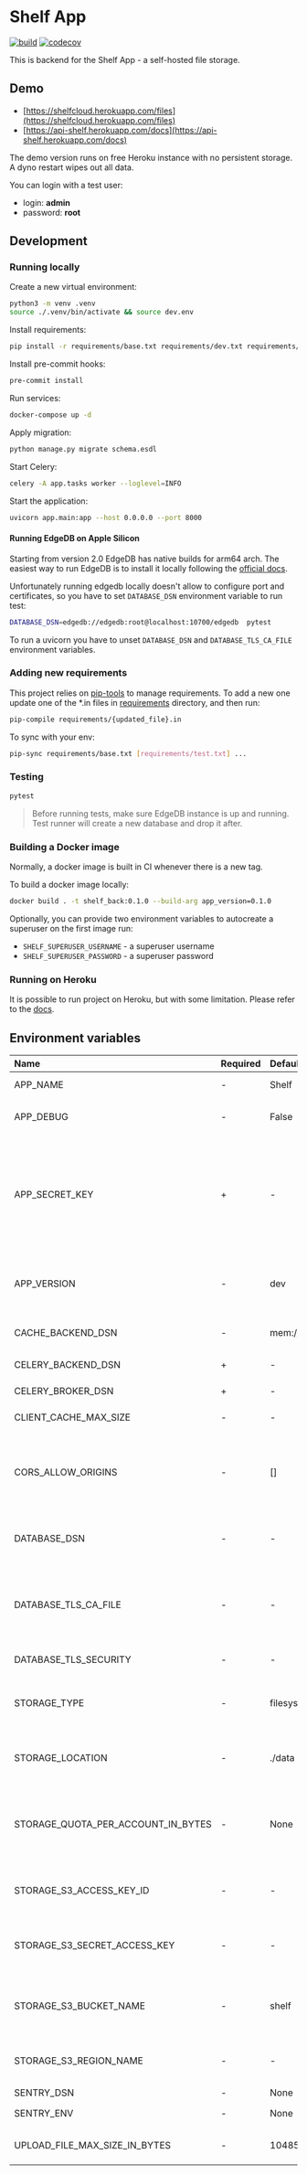 # Shelf App

[![build](https://github.com/unmade/shelf-back/workflows/Test/badge.svg)](https://github.com/unmade/shelf-back/blob/master/.github/workflows/tests.yml)
[![codecov](https://codecov.io/gh/unmade/shelf-back/branch/master/graph/badge.svg)](https://codecov.io/gh/unmade/shelf-back)

This is backend for the Shelf App - a self-hosted file storage.

## Demo

- [https://shelfcloud.herokuapp.com/files](https://shelfcloud.herokuapp.com/files)
- [https://api-shelf.herokuapp.com/docs](https://api-shelf.herokuapp.com/docs)

The demo version runs on free Heroku instance with no persistent storage.
A dyno restart wipes out all data.

You can login with a test user:

- login: **admin**
- password: **root**

## Development

### Running locally

Create a new virtual environment:

```bash
python3 -m venv .venv
source ./.venv/bin/activate && source dev.env
```

Install requirements:

```bash
pip install -r requirements/base.txt requirements/dev.txt requirements/lint.txt requirements/test.txt
```

Install pre-commit hooks:

```bash
pre-commit install
```

Run services:

```bash
docker-compose up -d
```

Apply migration:

```bash
python manage.py migrate schema.esdl
```

Start Celery:

```bash
celery -A app.tasks worker --loglevel=INFO
```

Start the application:

```bash
uvicorn app.main:app --host 0.0.0.0 --port 8000
```

#### Running EdgeDB on Apple Silicon

Starting from version 2.0 EdgeDB has native builds for arm64 arch.
The easiest way to run EdgeDB is to install it locally following the
[official docs](https://www.edgedb.com/install).

Unfortunately running edgedb locally doesn't allow to configure port and
certificates, so you have to set `DATABASE_DSN` environment variable to run test:

```bash
DATABASE_DSN=edgedb://edgedb:root@localhost:10700/edgedb  pytest
```

To run a uvicorn you have to unset `DATABASE_DSN` and `DATABASE_TLS_CA_FILE`
environment variables.

### Adding new requirements

This project relies on [pip-tools](https://github.com/jazzband/pip-tools) to manage
requirements.
To add a new one update one of the *.in files in [requirements](requirements) directory,
and then run:

```bash
pip-compile requirements/{updated_file}.in
```

To sync with your env:

```bash
pip-sync requirements/base.txt [requirements/test.txt] ...
```

### Testing

```bash
pytest
```

> Before running tests, make sure EdgeDB instance is up and running. Test runner will
> create a new database and drop it after.

### Building a Docker image

Normally, a docker image is built in CI whenever there is a new tag.

To build a docker image locally:

```bash
docker build . -t shelf_back:0.1.0 --build-arg app_version=0.1.0
```

Optionally, you can provide two environment variables to autocreate a
superuser on the first image run:

- `SHELF_SUPERUSER_USERNAME` - a superuser username
- `SHELF_SUPERUSER_PASSWORD` - a superuser password

### Running on Heroku

It is possible to run project on Heroku, but with some limitation. Please refer
to the [docs](.heroku/README.md).

## Environment variables

|Name                 | Required | Default | Description|
|:--------------------|:-------- |:------- |:-----------|
|APP_NAME             | - | Shelf  | Application name |
|APP_DEBUG            | - | False  | Whether to run app in debug mode |
|APP_SECRET_KEY       | + | -      | Application secret key. This is used to provide cryptographic signing, and should be set to a unique, unpredictable value |
|APP_VERSION          | - | dev    | Application version. Normally, this env is set during build |
|CACHE_BACKEND_DSN    | - | mem:// | Cache backend DSN. See options [here](https://github.com/Krukov/cashews) |
|CELERY_BACKEND_DSN   | + | -      | Celery broker DSN |
|CELERY_BROKER_DSN    | + | -      | Celery result backend DSN  |
|CLIENT_CACHE_MAX_SIZE| - | -      | Client cache size limit in bytes |
|CORS_ALLOW_ORIGINS   | - | []     | A comma-separated list of origins that should be permitted to make cross-origin requests |
|DATABASE_DSN         | - | -      | Database DSN. If not set, then fallback to EdgeDB envs |
|DATABASE_TLS_CA_FILE | - | -      | Path to TLS Certificate file to connect to the database. If not set, then fallback to EDGEDB_TLS_CA |
|DATABASE_TLS_SECURITY| - | -      | Set the TLS security mode |
|STORAGE_TYPE         | - | filesystem | A primary storage type. Either `filesystem` or `s3` options are available |
|STORAGE_LOCATION     | - | ./data | Storage location. Path should be provided without trailing slash |
|STORAGE_QUOTA_PER_ACCOUNT_IN_BYTES | - | None | Default storage quota per account in bytes. If not set, then account has unlimited storage |
|STORAGE_S3_ACCESS_KEY_ID     | - | -     | S3 access key id. Required only if `s3` storage type is used |
|STORAGE_S3_SECRET_ACCESS_KEY | - | -     | S3 secret access key. Required only if `s3` storage type is used |
|STORAGE_S3_BUCKET_NAME       | - | shelf | S3 bucket to use to store files. Required only if `s3` storage type is used |
|STORAGE_S3_REGION_NAME       | - | -     | S3 region. Required only if `s3` storage type is used |
|SENTRY_DSN                   | - | None   | Sentry DSN |
|SENTRY_ENV                   | - | None   | Sentry environment |
|UPLOAD_FILE_MAX_SIZE_IN_BYTES| - | 104857600 | Maximum upload file size. Default to 100 MB |

